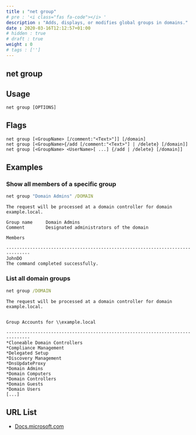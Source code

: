 ```yaml
---
title : "net group"
# pre : '<i class="fas fa-code"></i> '
description : "Adds, displays, or modifies global groups in domains."
date : 2020-03-16T12:12:57+01:00
# hidden : true
# draft : true
weight : 0
# tags : ['']
---
```


## net group

## Usage

```plain
net group [OPTIONS]
```

## Flags

```plain
net group [<GroupName> [/comment:"<Text>"]] [/domain]
net group [<GroupName>{/add [/comment:"<Text>"] | /delete} [/domain]]
net group [<GroupName> <UserName>[ ...] {/add | /delete} [/domain]]
```

## Examples

### Show all members of a specific group

```cmd
net group "Domain Admins" /DOMAIN
```

```plain
The request will be processed at a domain controller for domain example.local.

Group name     Domain Admins
Comment        Designated administrators of the domain

Members

-------------------------------------------------------------------------------
JohnDO
The command completed successfully.
```

### List all domain groups

```cmd
net group /DOMAIN
```

```plain
The request will be processed at a domain controller for domain example.local.


Group Accounts for \\example.local

-------------------------------------------------------------------------------
*Cloneable Domain Controllers
*Compliance Management
*Delegated Setup
*Discovery Management
*DnsUpdateProxy
*Domain Admins
*Domain Computers
*Domain Controllers
*Domain Guests
*Domain Users
[...]
```

## URL List

* [Docs.microsoft.com](https://docs.microsoft.com/en-us/previous-versions/windows/it-pro/windows-server-2012-r2-and-2012/cc754051(v=ws.11))
